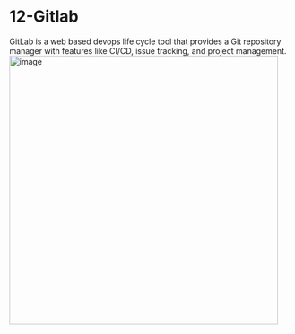 # 12-Gitlab

GitLab is a web based devops life cycle tool that provides a Git repository manager with features like CI/CD, issue tracking, and project management.
<img width="479" alt="image" src="https://github.com/user-attachments/assets/75417ffe-f246-4f86-b7ac-929a45665e18" />


